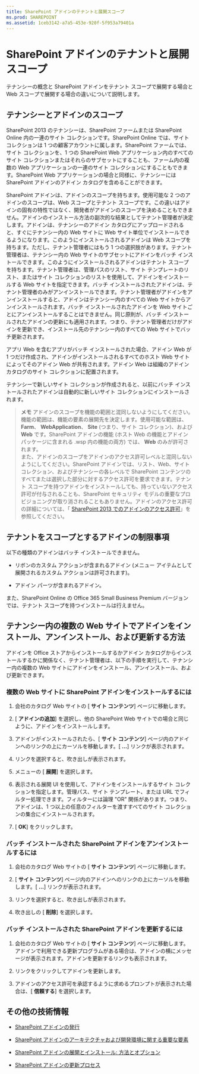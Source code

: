 ```yaml
---
title: SharePoint アドインのテナントと展開スコープ
ms.prod: SHAREPOINT
ms.assetid: 1ceb3142-a7a5-453e-920f-5f953a79401a
---
```



# SharePoint アドインのテナントと展開スコープ
 テナンシーの概念と SharePoint アドインをテナント スコープで展開する場合と Web スコープで展開する場合の違いについて説明します。
## テナンシーとアドインのスコープ
<a name="AppScope"> </a>

SharePoint 2013 のテナンシーは、SharePoint ファームまたは SharePoint Online 内の一連のサイト コレクションです。SharePoint Online では、サイト コレクションは 1 つの顧客アカウントに属します。SharePoint ファームでは、サイト コレクションを、1 つの SharePoint Web アプリケーション内のすべてのサイト コレクションまたはそれらのサブセットにすることも、ファーム内の複数の Web アプリケーションの一連のサイト コレクションにすることもできます。SharePoint Web アプリケーションの場合と同様に、テナンシーには SharePoint アドインのアドイン カタログを含めることができます。



SharePoint アドインは、アドインのスコープを持ちます。使用可能な 2 つのアドインのスコープは、Web スコープとテナント スコープです。この違いはアドインの固有の特性ではなく、開発者がアドインのスコープを決めることもできません。アドインのインストール方法の副次的な結果としてテナント管理者が決定します。アドインは、テナンシーのアドイン カタログにアップロードされると、すぐにテナンシー内の Web サイトに Web サイト単位でインストールできるようになります。このようにインストールされるアドインは Web スコープを持ちます。ただし、テナント管理者にはもう 1 つの選択肢があります。テナント管理者は、テナンシー内の Web サイトのサブセットにアドインをバッチ インストールできます。このようにインストールされるアドインはテナント スコープを持ちます。テナント管理者は、管理パスのリスト、サイト テンプレートのリスト、またはサイト コレクションのリストを使用して、アドインをインストールする Web サイトを指定できます。バッチ インストールされたアドインは、テナント管理者のみがアンインストールできます。テナント管理者がアドインをアンインストールすると、アドインはテナンシー内のすべての Web サイトからアンインストールされます。バッチ インストールされたアドインを Web サイトごとにアンインストールすることはできません。同じ原則が、バッチ インストールされたアドインの更新にも適用されます。つまり、テナント管理者だけがアドインを更新でき、インストール先のテナンシー内のすべての Web サイトでバッチ更新されます。



アプリ Web を含むアプリがバッチ インストールされた場合、アドイン Web が 1 つだけ作成され、アドインがインストールされるすべてのホスト Web サイトによってそのアドイン Web が共有されます。アドイン Web は組織のアドイン カタログのサイト コレクションに配置されます。



テナンシーで新しいサイト コレクションが作成されると、以前にバッチ インストールされたアドインは自動的に新しいサイト コレクションにインストールされます。




> **メモ**
> アドインのスコープを機能の範囲と混同しないようにしてください。機能の範囲は、機能の要素の展開先を決定します。使用可能な範囲は、 **Farm**、 **WebApplication**、 **Site** (つまり、サイト コレクション)、および **Web** です。SharePoint アドインの機能 (ホスト Web の機能とアドイン パッケージに含まれる .wsp 内の機能の両方) では、 **Web** のみが許可されます。<BR /> また、アドインのスコープをアドインのアクセス許可レベルと混同しないようにしてください。SharePoint アドインでは、リスト、Web、サイト コレクション、およびテナンシーの各レベルで SharePoint コンテンツのすべてまたは選択した部分に対するアクセス許可を要求できます。テナント スコープを持つアドインをインストールしても、持っていないアクセス許可が付与されることも、SharePoint セキュリティ モデルの重要なプロビジョニングが取り消されることもありません。アドインのアクセス許可の詳細については、「 [SharePoint 2013 でのアドインのアクセス許可](add-in-permissions-in-sharepoint-2013.md)」を参照してください。 





## テナントをスコープとするアドインの制限事項
<a name="Tenant"> </a>

以下の種類のアドインはバッチ インストールできません。




- リボンのカスタム アクションが含まれるアドイン (メニュー アイテムとして展開されるカスタム アクションは許可されます)。


- アドイン パーツが含まれるアドイン。 


また、SharePoint Online の Office 365 Small Business Premium バージョンでは、テナント スコープを持つインストールは行えません。




## テナンシー内の複数の Web サイトでアドインをインストール、アンインストール、および更新する方法
<a name="Web"> </a>

アドインを Office ストアからインストールするかアドイン カタログからインストールするかに関係なく、テナント管理者は、以下の手順を実行して、テナンシー内の複数の Web サイトにアドインをインストール、アンインストール、および更新できます。




### 複数の Web サイトに SharePoint アドインをインストールするには


1. 会社のカタログ Web サイトの [ **サイト コンテンツ**] ページに移動します。


2. [ **アドインの追加**] を選択し、他の SharePoint Web サイトでの場合と同じように、アドインをインストールします。


3. アドインがインストールされたら、[ **サイト コンテンツ**] ページ内のアドインへのリンクの上にカーソルを移動します。[ **...**] リンクが表示されます。


4. リンクを選択すると、吹き出しが表示されます。


5. メニューの [ **展開**] を選択します。


6. 表示される展開 UI を使用して、アドインをインストールするサイト コレクションを指定します。管理パス、サイト テンプレート、または URL でフィルター処理できます。フィルターには論理 "OR" 関係があります。つまり、アドインは、1 つ以上の任意のフィルターを渡すすべてのサイト コレクションの集合にインストールされます。


7. [ **OK**] をクリックします。



### バッチ インストールされた SharePoint アドインをアンインストールするには


1. 会社のカタログ Web サイトの [ **サイト コンテンツ**] ページに移動します。


2. [ **サイト コンテンツ**] ページ内のアドインへのリンクの上にカーソルを移動します。[ **...**] リンクが表示されます。


3. リンクを選択すると、吹き出しが表示されます。


4. 吹き出しの [ **削除**] を選択します。



### バッチ インストールされた SharePoint アドインを更新するには


1. 会社のカタログ Web サイトの [ **サイト コンテンツ**] ページに移動します。アドインで利用できる更新プログラムがある場合は、アドインの横にメッセージが表示されます。アドインを更新するリンクも表示されます。


2. リンクをクリックしてアドインを更新します。


3. アドインのアクセス許可を承認するように求めるプロンプトが表示された場合は、[ **信頼する**] を選択します。



## その他の技術情報
<a name="SP15tenancies_addlresources"> </a>


-  [SharePoint アドインの発行](publish-sharepoint-add-ins.md)


-  [SharePoint アドインのアーキテクチャおよび開発環境に関する重要な要素](important-aspects-of-the-sharepoint-add-in-architecture-and-development-landscap.md)


-  [SharePoint アドインの展開とインストール: 方法とオプション](deploying-and-installing-sharepoint-add-ins-methods-and-options.md)


-  [SharePoint アドインの更新プロセス](sharepoint-add-ins-update-process.md)



